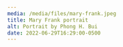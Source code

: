 ```yaml
---
media: /media/files/mary-frank.jpeg
title: Mary Frank portrait
alt: Portrait by Phong H. Bui
date: 2022-06-29T16:29:00-0500
---
```

